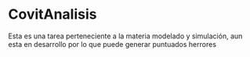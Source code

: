 # CovitAnalisis
Esta es una tarea perteneciente a la materia modelado y simulación, aun esta en desarrollo por lo que puede generar puntuados herrores
